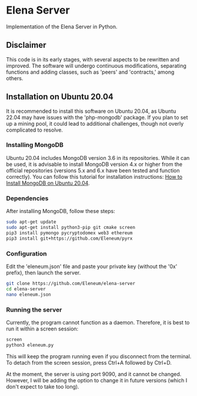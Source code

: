 # Elena Server
Implementation of the Elena Server in Python.

## Disclaimer
This code is in its early stages, with several aspects to be rewritten and improved. The software will undergo continuous modifications, separating functions and adding classes, such as 'peers' and 'contracts,' among others.

## Installation on Ubuntu 20.04
It is recommended to install this software on Ubuntu 20.04, as Ubuntu 22.04 may have issues with the 'php-mongodb' package. If you plan to set up a mining pool, it could lead to additional challenges, though not overly complicated to resolve.

### Installing MongoDB
Ubuntu 20.04 includes MongoDB version 3.6 in its repositories. While it can be used, it is advisable to install MongoDB version 4.x or higher from the official repositories (versions 5.x and 6.x have been tested and function correctly). You can follow this tutorial for installation instructions: [How to Install MongoDB on Ubuntu 20.04](https://www.digitalocean.com/community/tutorials/how-to-install-mongodb-on-ubuntu-20-04).

### Dependencies
After installing MongoDB, follow these steps:

```bash
sudo apt-get update
sudo apt-get install python3-pip git cmake screen
pip3 install pymongo pycryptodomex web3 ethereum
pip3 install git+https://github.com/Eleneum/pyrx
```

### Configuration
Edit the 'eleneum.json' file and paste your private key (without the '0x' prefix), then launch the server.

```bash
git clone https://github.com/Eleneum/elena-server
cd elena-server
nano eleneum.json
```

### Running the server
Currently, the program cannot function as a daemon. Therefore, it is best to run it within a screen session:

```bash
screen
python3 eleneum.py
```

This will keep the program running even if you disconnect from the terminal. To detach from the screen session, press Ctrl+A followed by Ctrl+D.

At the moment, the server is using port 9090, and it cannot be changed. However, I will be adding the option to change it in future versions (which I don't expect to take too long).
